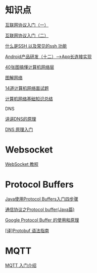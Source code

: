 # 知识点

[互联网协议入门（一）](http://www.ruanyifeng.com/blog/2012/05/internet_protocol_suite_part_i.html)

[互联网协议入门（二）](http://www.ruanyifeng.com/blog/2012/06/internet_protocol_suite_part_ii.html)

[什么是SSH 以及常见的ssh 功能](https://blog.csdn.net/u013452337/article/details/80847113)

[Android产品研发（十二）-->App长连接实现](https://blog.csdn.net/qq_23547831/article/details/51690047)

[40张图搞懂计算机网络层](https://mp.weixin.qq.com/s/AOY4ZhkRc04r2ZPyZeIN5Q)

[图解网络](https://mp.weixin.qq.com/s/5PhLWZ4Z9kagZSBlhzcLAg)

[14道计算机网络面试题](https://mp.weixin.qq.com/s/BviNSXlPMg2ywzB7TQ4CQg)

[计算机网络基础知识总结](https://mp.weixin.qq.com/s/4T6VXpOyGnwoJI4T8k38VA)

DNS

[讲讲DNS的原理](https://zhuanlan.zhihu.com/p/79350395?hmsr=toutiao.io&utm_medium=toutiao.io&utm_source=toutiao.io)

[DNS 原理入门](http://www.ruanyifeng.com/blog/2016/06/dns.html)

# Websocket

[WebSocket 教程](http://www.ruanyifeng.com/blog/2017/05/websocket.html)

# Protocol Buffers

[Java使用Protocol Buffers入门四步骤](https://blog.csdn.net/xiao__gui/article/details/36643949)

[通信协议之Protocol buffer(Java篇)](https://frank909.blog.csdn.net/article/details/53187780)

[Google Protocol Buffer 的使用和原理](https://www.ibm.com/developerworks/cn/linux/l-cn-gpb/index.html)

[[译]Protobuf 语法指南](https://colobu.com/2015/01/07/Protobuf-language-guide/)

# MQTT

[MQTT 入门介绍](https://www.runoob.com/w3cnote/mqtt-intro.html)







